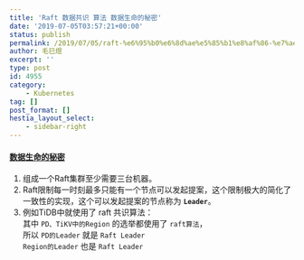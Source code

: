 ```yaml
---
title: 'Raft 数据共识 算法 数据生命的秘密'
date: '2019-07-05T03:57:21+00:00'
status: publish
permalink: /2019/07/05/raft-%e6%95%b0%e6%8d%ae%e5%85%b1%e8%af%86-%e7%ae%97%e6%b3%95-%e6%95%99%e7%a8%8b
author: 毛巳煜
excerpt: ''
type: post
id: 4955
category:
    - Kubernetes
tag: []
post_format: []
hestia_layout_select:
    - sidebar-right
---
```

#### [数据生命的秘密](http://thesecretlivesofdata.com/raft/ "数据生命的秘密")

1. 组成一个Raft集群至少需要三台机器。
2. Raft限制每一时刻最多只能有一个节点可以发起提案，这个限制极大的简化了一致性的实现，这个可以发起提案的节点称为 **`Leader`**。
3. 例如TiDB中就使用了 raft 共识算法：  
  其中 `PD、TiKV中的Region` 的选举都使用了 `raft算法`，  
  所以 `PD的Leader` 就是 `Raft Leader`  
  `Region的Leader` 也是 `Raft Leader`